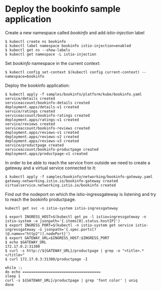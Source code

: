 # Deploy the bookinfo sample application

Create a new namespace called _bookinfo_ and add _istio-injection_ label
 
    $ kubectl create ns bookinfo
    $ kubectl label namespace bookinfo istio-injection=enabled
    $ kubectl get ns --show-labels
    $ kubectl get namespace -L istio-injection
Set _bookinfo_ namespace in the current context:

    $ kubectl config set-context $(kubectl config current-context) --namespace=bookinfo

Deploy the bookinfo application:

    $ kubectl apply -f samples/bookinfo/platform/kube/bookinfo.yaml
    service/details created
	serviceaccount/bookinfo-details created
	deployment.apps/details-v1 created
	service/ratings created
	serviceaccount/bookinfo-ratings created
	deployment.apps/ratings-v1 created
	service/reviews created
	serviceaccount/bookinfo-reviews created
	deployment.apps/reviews-v1 created
	deployment.apps/reviews-v2 created
	deployment.apps/reviews-v3 created
	service/productpage created
	serviceaccount/bookinfo-productpage created
	deployment.apps/productpage-v1 created
In order to be able to reach the service from outside we need to create a gateway and a virtual service connected
to it:

    $ kubectl apply -f samples/bookinfo/networking/bookinfo-gateway.yaml
    gateway.networking.istio.io/bookinfo-gateway created
    virtualservice.networking.istio.io/bookinfo created

Find out the nodeport on which the istio-ingressgateway is listening and try to reach the bookinfo productpage.

    kubectl get svc -n istio-system istio-ingressgateway

    $ export INGRESS_HOST=$(kubectl get po -l istio=ingressgateway -n istio-system -o jsonpath='{.items[0].status.hostIP}')
    $ export INGRESS_PORT=$(kubectl -n istio-system get service istio-ingressgateway -o jsonpath='{.spec.ports[?(@.name=="http2")].nodePort}')
    $ export GATEWAY_URL=$INGRESS_HOST:$INGRESS_PORT
    $ echo $GATEWAY_URL
    172.17.0.2:31380
    $ curl -s http://${GATEWAY_URL}/productpage | grep -o "<title>.*</title>"
    $ curl 172.17.0.3:31380/productpage -I

    while :;
    do echo ====================================
    sleep 1
    curl -s ${GATEWAY_URL}/productpage | grep 'font color' | uniq
    done

